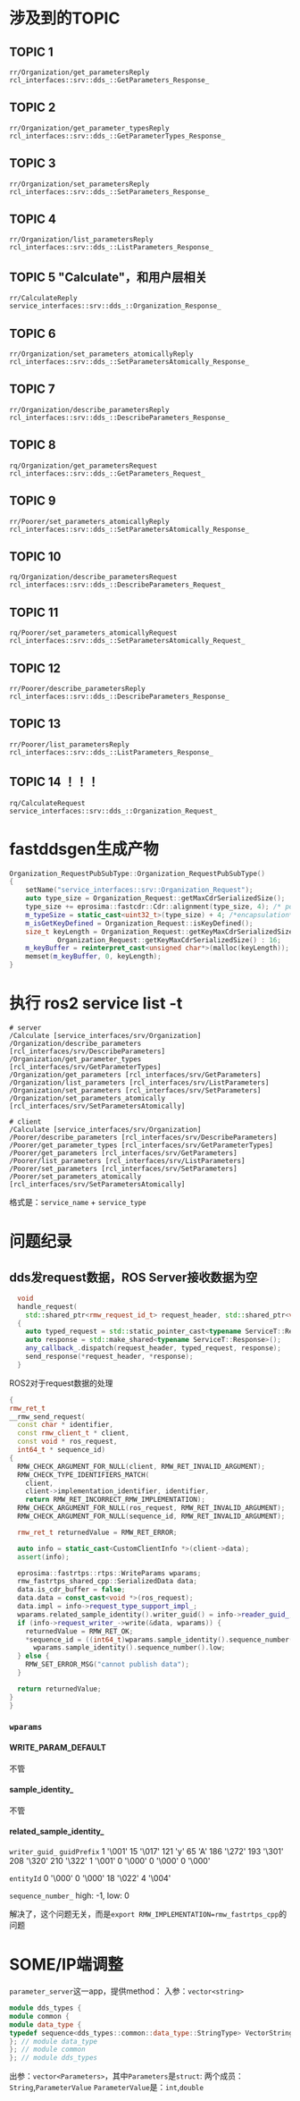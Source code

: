 # 涉及到的TOPIC

## TOPIC 1
`rr/Organization/get_parametersReply`
`rcl_interfaces::srv::dds_::GetParameters_Response_`

## TOPIC 2
`rr/Organization/get_parameter_typesReply`
`rcl_interfaces::srv::dds_::GetParameterTypes_Response_`

## TOPIC 3
`rr/Organization/set_parametersReply`
`rcl_interfaces::srv::dds_::SetParameters_Response_`

## TOPIC 4
`rr/Organization/list_parametersReply`
`rcl_interfaces::srv::dds_::ListParameters_Response_`

## TOPIC 5 "Calculate"，和用户层相关
`rr/CalculateReply`
`service_interfaces::srv::dds_::Organization_Response_`

## TOPIC 6
`rr/Organization/set_parameters_atomicallyReply`
`rcl_interfaces::srv::dds_::SetParametersAtomically_Response_`

## TOPIC 7
`rr/Organization/describe_parametersReply`
`rcl_interfaces::srv::dds_::DescribeParameters_Response_`

## TOPIC 8
`rq/Organization/get_parametersRequest`
`rcl_interfaces::srv::dds_::GetParameters_Request_`

## TOPIC 9
`rr/Poorer/set_parameters_atomicallyReply`
`rcl_interfaces::srv::dds_::SetParametersAtomically_Response_`

## TOPIC 10
`rq/Organization/describe_parametersRequest`
`rcl_interfaces::srv::dds_::DescribeParameters_Request_`

## TOPIC 11
`rq/Poorer/set_parameters_atomicallyRequest`
`rcl_interfaces::srv::dds_::SetParametersAtomically_Request_`

## TOPIC 12
`rr/Poorer/describe_parametersReply`
`rcl_interfaces::srv::dds_::DescribeParameters_Response_`

## TOPIC 13
`rr/Poorer/list_parametersReply`
`rcl_interfaces::srv::dds_::ListParameters_Response_`

## TOPIC 14 ！！！
`rq/CalculateRequest`
`service_interfaces::srv::dds_::Organization_Request_`






# fastddsgen生成产物
```cpp
Organization_RequestPubSubType::Organization_RequestPubSubType()
{
    setName("service_interfaces::srv::Organization_Request");
    auto type_size = Organization_Request::getMaxCdrSerializedSize();
    type_size += eprosima::fastcdr::Cdr::alignment(type_size, 4); /* possible submessage alignment */
    m_typeSize = static_cast<uint32_t>(type_size) + 4; /*encapsulation*/
    m_isGetKeyDefined = Organization_Request::isKeyDefined();
    size_t keyLength = Organization_Request::getKeyMaxCdrSerializedSize() > 16 ?
            Organization_Request::getKeyMaxCdrSerializedSize() : 16;
    m_keyBuffer = reinterpret_cast<unsigned char*>(malloc(keyLength));
    memset(m_keyBuffer, 0, keyLength);
}
```

# 执行 ros2 service list -t
```shell
# server
/Calculate [service_interfaces/srv/Organization]
/Organization/describe_parameters [rcl_interfaces/srv/DescribeParameters]
/Organization/get_parameter_types [rcl_interfaces/srv/GetParameterTypes]
/Organization/get_parameters [rcl_interfaces/srv/GetParameters]
/Organization/list_parameters [rcl_interfaces/srv/ListParameters]
/Organization/set_parameters [rcl_interfaces/srv/SetParameters]
/Organization/set_parameters_atomically [rcl_interfaces/srv/SetParametersAtomically]

# client
/Calculate [service_interfaces/srv/Organization]
/Poorer/describe_parameters [rcl_interfaces/srv/DescribeParameters]
/Poorer/get_parameter_types [rcl_interfaces/srv/GetParameterTypes]
/Poorer/get_parameters [rcl_interfaces/srv/GetParameters]
/Poorer/list_parameters [rcl_interfaces/srv/ListParameters]
/Poorer/set_parameters [rcl_interfaces/srv/SetParameters]
/Poorer/set_parameters_atomically [rcl_interfaces/srv/SetParametersAtomically]
```
格式是：`service_name` + `service_type`




# 问题纪录
## dds发request数据，ROS Server接收数据为空
```cpp
  void
  handle_request(
    std::shared_ptr<rmw_request_id_t> request_header, std::shared_ptr<void> request) override
  {
    auto typed_request = std::static_pointer_cast<typename ServiceT::Request>(request); // 这一步取得request数据，已经是空的了。指针类型强转，只根据提供的类型信息强制转换
    auto response = std::make_shared<typename ServiceT::Response>();
    any_callback_.dispatch(request_header, typed_request, response);
    send_response(*request_header, *response);
  }
```


ROS2对于request数据的处理
```cpp
{
rmw_ret_t
__rmw_send_request(
  const char * identifier,
  const rmw_client_t * client,
  const void * ros_request,
  int64_t * sequence_id)
{
  RMW_CHECK_ARGUMENT_FOR_NULL(client, RMW_RET_INVALID_ARGUMENT);
  RMW_CHECK_TYPE_IDENTIFIERS_MATCH(
    client,
    client->implementation_identifier, identifier,
    return RMW_RET_INCORRECT_RMW_IMPLEMENTATION);
  RMW_CHECK_ARGUMENT_FOR_NULL(ros_request, RMW_RET_INVALID_ARGUMENT);
  RMW_CHECK_ARGUMENT_FOR_NULL(sequence_id, RMW_RET_INVALID_ARGUMENT);

  rmw_ret_t returnedValue = RMW_RET_ERROR;

  auto info = static_cast<CustomClientInfo *>(client->data);
  assert(info);

  eprosima::fastrtps::rtps::WriteParams wparams;
  rmw_fastrtps_shared_cpp::SerializedData data;
  data.is_cdr_buffer = false;
  data.data = const_cast<void *>(ros_request);
  data.impl = info->request_type_support_impl_;
  wparams.related_sample_identity().writer_guid() = info->reader_guid_; // 可能是这里
  if (info->request_writer_->write(&data, wparams)) {
    returnedValue = RMW_RET_OK;
    *sequence_id = ((int64_t)wparams.sample_identity().sequence_number().high) << 32 |
      wparams.sample_identity().sequence_number().low;
  } else {
    RMW_SET_ERROR_MSG("cannot publish data");
  }

  return returnedValue;
}
}
```


### `wparams`
#### WRITE_PARAM_DEFAULT
不管

#### sample_identity_
不管

#### related_sample_identity_
`writer_guid_`
`guidPrefix`
1 '\001'
15 '\017'
121 'y'
65 'A'
186 '\272'
193 '\301'
208 '\320'
210 '\322'
1 '\001'
0 '\000'
0 '\000'
0 '\000'

`entityId`
0 '\000'
0 '\000'
18 '\022'
4 '\004'

`sequence_number_`
high: -1, low: 0

解决了，这个问题无关，而是`export RMW_IMPLEMENTATION=rmw_fastrtps_cpp`的问题




# SOME/IP端调整
`parameter_server`这一app，提供method：
入参：`vector<string>`
```cpp
module dds_types {
module common {
module data_type {
typedef sequence<dds_types::common::data_type::StringType> VectorString;
}; // module data_type
}; // module common
}; // module dds_types
```

出参：`vector<Parameters>`，其中`Parameters`是`struct`:
两个成员：`String`,`ParameterValue`
`ParameterValue`是：`int`,`double`





















